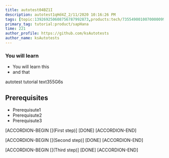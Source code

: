 ```yaml
---
title: autotest04BZ1I
description: autotest1qHd4Z_2/11/2020 10:16:26 PM
tags: [topic:139269250608756787992873,products:tech/73554900100700000996,tutorial:experience/advanced]
primary_tag: tutorial:product/sapHana
time: 221
author_profile: https://github.com/ksAutotests
author_name: ksAutotests
---
```

### You will learn
- You will learn this
- and that

autotest tutorial text355G6s

## Prerequisites
- Prerequisute1
- Prerequisute2
- Prerequisute3

[ACCORDION-BEGIN [](First step)]
[DONE]
[ACCORDION-END]

[ACCORDION-BEGIN [](Second step)]
[DONE]
[ACCORDION-END]

[ACCORDION-BEGIN [](Third step)]
[DONE]
[ACCORDION-END]


